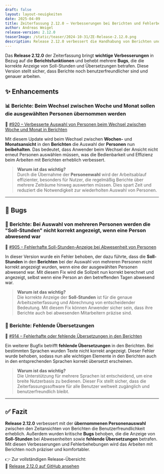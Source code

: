 ```yaml
---
draft: false
layout: layout-neuigkeiten
date: 2025-04-09
title: Zeiterfassung 2.12.0 – Verbesserungen bei Berichten und Fehlerbehebungen
author: Andreas Weigel
release-version: 2.12.0
teaserImage: /static/teaser/2024-10-31/ZE-Release-2.12.0.png
description: Release 2.12.0 verbessert die Handhabung von Berichten und behebt Fehler, die die Anzeige von Soll-Stunden und Übersetzungen betrafen.
---
```


Das **Release 2.12.0** der Zeiterfassung bringt **wichtige Verbesserungen** in Bezug auf die **Berichtsfunktionen** und behebt mehrere **Bugs**, die die korrekte Anzeige von Soll-Stunden und Übersetzungen betrafen. Diese Version stellt sicher, dass Berichte noch benutzerfreundlicher sind und genauer arbeiten.

<!-- more -->

## ✨ Enhancements

### 📊 Berichte: Beim Wechsel zwischen Woche und Monat sollen die ausgewählten Personen übernommen werden

🔗 [#920 – Verbesserte Auswahl von Personen beim Wechsel zwischen Woche und Monat in Berichten](https://github.com/urlaubsverwaltung/zeiterfassung/pull/920)

Mit diesem Update wird beim Wechsel zwischen **Wochen-** und **Monatsansicht** in den **Berichten** die Auswahl der **Personen** nun **beibehalten**. Das bedeutet, dass Anwender beim Wechsel der Ansicht nicht erneut Personen auswählen müssen, was die Bedienbarkeit und Effizienz beim Arbeiten mit Berichten erheblich verbessert.

> **Warum ist das wichtig?**  
Durch die Übernahme der **Personenwahl** wird der Arbeitsablauf effizienter, besonders für Nutzer, die regelmäßig Berichte über mehrere Zeiträume hinweg auswerten müssen. Dies spart Zeit und reduziert die Notwendigkeit zur wiederholten Auswahl von Personen.

---

## 🐞 Bugs

### 🚧 Berichte: Bei Auswahl von mehreren Personen werden die "Soll-Stunden" nicht korrekt angezeigt, wenn eine Person abwesend war

🔗 [#905 – Fehlerhafte Soll-Stunden-Anzeige bei Abwesenheit von Personen](https://github.com/urlaubsverwaltung/zeiterfassung/pull/905)

In dieser Version wurde ein Fehler behoben, der dazu führte, dass die **Soll-Stunden** in den **Berichten** bei der Auswahl von mehreren Personen nicht korrekt angezeigt wurden, wenn eine der ausgewählten Personen abwesend war. Mit diesem Fix wird die Sollzeit nun korrekt berechnet und angezeigt, selbst wenn eine Person an den betreffenden Tagen abwesend war.

> **Warum ist das wichtig?**  
Die korrekte Anzeige der **Soll-Stunden** ist für die genaue Arbeitszeiterfassung und Abrechnung von entscheidender Bedeutung. Mit diesem Fix können Anwender sicher sein, dass ihre Berichte auch bei abwesenden Mitarbeitern präzise sind.

### 🚧 Berichte: Fehlende Übersetzungen

🔗 [#914 – Fehlerhafte oder fehlende Übersetzungen in den Berichten](https://github.com/urlaubsverwaltung/zeiterfassung/pull/914)

Ein weiterer Bugfix betrifft **fehlende Übersetzungen** in den Berichten. Bei bestimmten Sprachen wurden Texte nicht korrekt angezeigt. Dieser Fehler wurde behoben, sodass nun alle wichtigen Elemente in den Berichten auch in den entsprechenden Sprachen korrekt übersetzt erscheinen.

> **Warum ist das wichtig?**  
Die Unterstützung für mehrere Sprachen ist entscheidend, um eine breite Nutzerbasis zu bedienen. Dieser Fix stellt sicher, dass die Zeiterfassungssoftware für alle Benutzer weltweit zugänglich und benutzerfreundlich bleibt.

---

## ✅ Fazit

**Release 2.12.0** verbessert mit der **übernommenen Personenauswahl** zwischen den Zeitansichten von Berichten die Benutzerfreundlichkeit erheblich. Außerdem wurden kritische **Bugs** behoben, die die Anzeige von **Soll-Stunden** bei Abwesenheiten sowie **fehlende Übersetzungen** betrafen. Mit diesen Verbesserungen und Fehlerbehebungen wird das Arbeiten mit Berichten noch präziser und komfortabler.

👉 Zur vollständigen Release-Übersicht:  
🔗 [Release 2.12.0 auf GitHub ansehen](https://github.com/urlaubsverwaltung/zeiterfassung/releases/tag/zeiterfassung-2.12.0)
